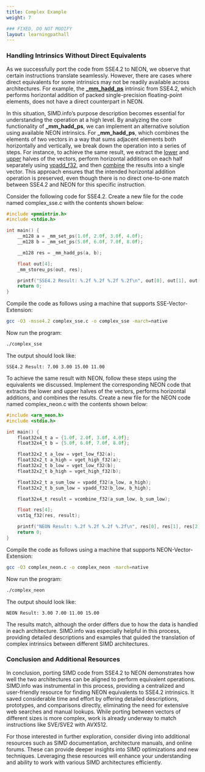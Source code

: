```yaml
---
title: Complex Example
weight: 7

### FIXED, DO NOT MODIFY
layout: learningpathall
---
```


### Handling Intrinsics Without Direct Equivalents
As we successfully port the code from SSE4.2 to NEON, we observe that certain instructions translate seamlessly. However, there are cases where direct equivalents for some intrinsics may not be readily available across architectures. For example, the [**_mm_hadd_ps**](https://simd.info/c_intrinsic/_mm_hadd_ps/) intrinsic from SSE4.2, which performs horizontal addition of packed single-precision floating-point elements, does not have a direct counterpart in NEON. 

In this situation, SIMD.info’s purpose description becomes essential for understanding the operation at a high level. By analyzing the core functionality of **_mm_hadd_ps**, we can implement an alternative solution using available NEON intrinsics. For **_mm_hadd_ps**, which combines the elements of two vectors in a way that sums adjacent elements both horizontally and vertically, we break down the operation into a series of steps. For instance, to achieve the same result, we extract the [lower](https://simd.info/c_intrinsic/vget_low_f32/) and [upper](https://simd.info/c_intrinsic/vget_high_f32/) halves of the vectors, perform horizontal additions on each half separately using [vpadd_f32](https://simd.info/c_intrinsic/vpadd_f32/), and then [combine](https://simd.info/c_intrinsic/vcombine_f32/) the results into a single vector. This approach ensures that the intended horizontal addition operation is preserved, even though there is no direct one-to-one match between SSE4.2 and NEON for this specific instruction.

Consider the following code for SSE4.2. Create a new file for the code named complex_sse.c with the contents shown below: 
```C
#include <pmmintrin.h>
#include <stdio.h>

int main() {
    __m128 a = _mm_set_ps(1.0f, 2.0f, 3.0f, 4.0f);
    __m128 b = _mm_set_ps(5.0f, 6.0f, 7.0f, 8.0f);

    __m128 res = _mm_hadd_ps(a, b);

    float out[4];
    _mm_storeu_ps(out, res);

    printf("SSE4.2 Result: %.2f %.2f %.2f %.2f\n", out[0], out[1], out[2], out[3]);
    return 0;
}
```

Compile the code as follows using a machine that supports SSE-Vector-Extension:
```bash
gcc -O3 -msse4.2 complex_sse.c -o complex_sse -march=native
```

Now run the program:
```bash
./complex_sse
```

The output should look like: 
```output
SSE4.2 Result: 7.00 3.00 15.00 11.00
```

To achieve the same result with NEON, follow these steps using the equivalents we discussed. Implement the corresponding NEON code that extracts the lower and upper halves of the vectors, performs horizontal additions, and combines the results. Create a new file for the NEON code named complex_neon.c with the contents shown below: 
```C
#include <arm_neon.h>
#include <stdio.h>

int main() {
    float32x4_t a = {1.0f, 2.0f, 3.0f, 4.0f};
    float32x4_t b = {5.0f, 6.0f, 7.0f, 8.0f};

    float32x2_t a_low = vget_low_f32(a);
    float32x2_t a_high = vget_high_f32(a);
    float32x2_t b_low = vget_low_f32(b);
    float32x2_t b_high = vget_high_f32(b);

    float32x2_t a_sum_low = vpadd_f32(a_low, a_high);
    float32x2_t b_sum_low = vpadd_f32(b_low, b_high);

    float32x4_t result = vcombine_f32(a_sum_low, b_sum_low);

    float res[4];
    vst1q_f32(res, result);

    printf("NEON Result: %.2f %.2f %.2f %.2f\n", res[0], res[1], res[2], res[3]);
    return 0;
}
```

Compile the code as follows using a machine that supports NEON-Vector-Extension:
```bash
gcc -O3 complex_neon.c -o complex_neon -march=native
```

Now run the program:
```bash
./complex_neon
```

The output should look like: 
```output
NEON Result: 3.00 7.00 11.00 15.00
```

The results match, although the order differs due to how the data is handled in each architecture. SIMD.info was especially helpful in this process, providing detailed descriptions and examples that guided the translation of complex intrinsics between different SIMD architectures.

### Conclusion and Additional Resources
In conclusion, porting SIMD code from SSE4.2 to NEON demonstrates how well the two architectures can be aligned to perform equivalent operations. SIMD.info was instrumental in this process, providing a centralized and user-friendly resource for finding NEON equivalents to SSE4.2 intrinsics. It saved considerable time and effort by offering detailed descriptions, prototypes, and comparisons directly, eliminating the need for extensive web searches and manual lookups. While porting between vectors of different sizes is more complex, work is already underway to match instructions like SVE/SVE2 with AVX512.

For those interested in further exploration, consider diving into additional resources such as SIMD documentation, architecture manuals, and online forums. These can provide deeper insights into SIMD optimizations and new techniques. Leveraging these resources will enhance your understanding and ability to work with various SIMD architectures efficiently.